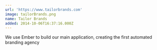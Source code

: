 ```yaml
---
url: 'https://www.tailorbrands.com'
image: tailorBrands.png
name: Tailor Brands
added: 2014-10-06T16:37:16.000Z
---
```

We use Ember to build our main application, creating the first automated branding agency